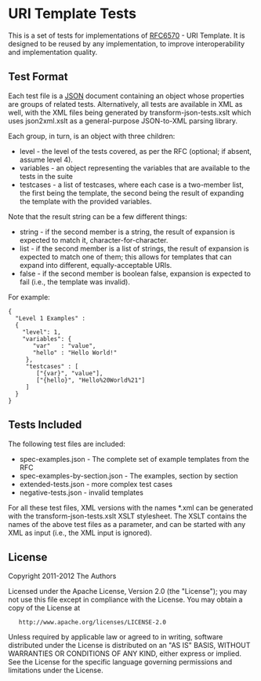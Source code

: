 URI Template Tests
==================

This is a set of tests for implementations of
[RFC6570](http://tools.ietf.org/html/rfc6570) - URI Template. It is designed
to be reused by any implementation, to improve interoperability and
implementation quality.

Test Format
-----------

Each test file is a [JSON](http://tools.ietf.org/html/RFC6627) document
containing an object whose properties are groups of related tests.
Alternatively, all tests are available in XML as well, with the XML files
being generated by transform-json-tests.xslt which uses json2xml.xslt as a
general-purpose JSON-to-XML parsing library.

Each group, in turn, is an object with three children:

* level - the level of the tests covered, as per the RFC (optional; if absent,
  assume level 4).
* variables - an object representing the variables that are available to the
  tests in the suite
* testcases - a list of testcases, where each case is a two-member list, the
  first being the template, the second being the result of expanding the 
  template with the provided variables.

Note that the result string can be a few different things:

* string - if the second member is a string, the result of expansion is 
  expected to match it, character-for-character.
* list - if the second member is a list of strings, the result of expansion
  is expected to match one of them; this allows for templates that can 
  expand into different, equally-acceptable URIs.
* false - if the second member is boolean false, expansion is expected to
  fail (i.e., the template was invalid).

For example:

    {
      "Level 1 Examples" : 
      {
        "level": 1,
        "variables": {
           "var"   : "value",
           "hello" : "Hello World!"
         },
         "testcases" : [
            ["{var}", "value"],
            ["{hello}", "Hello%20World%21"]
         ]
      }
    }


Tests Included
--------------

The following test files are included:

* spec-examples.json - The complete set of example templates from the RFC
* spec-examples-by-section.json - The examples, section by section
* extended-tests.json - more complex test cases
* negative-tests.json - invalid templates

For all these test files, XML versions with the names *.xml can be
generated with the transform-json-tests.xslt XSLT stylesheet. The XSLT
contains the names of the above test files as a parameter, and can be
started with any XML as input (i.e., the XML input is ignored).

License
-------

   Copyright 2011-2012 The Authors

   Licensed under the Apache License, Version 2.0 (the "License");
   you may not use this file except in compliance with the License.
   You may obtain a copy of the License at

       http://www.apache.org/licenses/LICENSE-2.0

   Unless required by applicable law or agreed to in writing, software
   distributed under the License is distributed on an "AS IS" BASIS,
   WITHOUT WARRANTIES OR CONDITIONS OF ANY KIND, either express or implied.
   See the License for the specific language governing permissions and
   limitations under the License.
